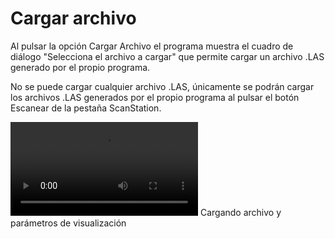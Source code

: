 # Cargar archivo

Al pulsar la opción Cargar Archivo el programa muestra el cuadro de diálogo "Selecciona el archivo a cargar" que permite cargar un archivo .LAS generado por el propio programa.

No se puede cargar cualquier archivo .LAS, únicamente se podrán cargar los archivos .LAS generados por el propio programa al pulsar el botón Escanear de la pestaña ScanStation.

<video controls>
    <source src="https://digi21.blob.core.windows.net/videos-ayuda/CargaArchivosYParametrosVisualizacionLOPCC.mp4" type="video/mp4">
</video>
Cargando archivo y parámetros de visualización
